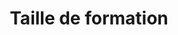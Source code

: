 ---
index: 600
type_of_section: "titre"
title: Taille de formation
calendrier: mars 2019
image:
  file: "taille-formation-titre.jpg"
  description: "Taille de formation - 1"
  author: Pierre KESSLER
  author_link: 
---
